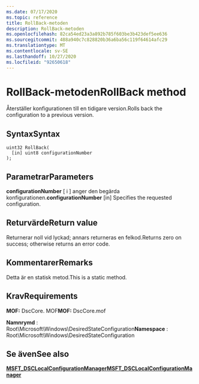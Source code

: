 ```yaml
---
ms.date: 07/17/2020
ms.topic: reference
title: RollBack-metoden
description: RollBack-metoden
ms.openlocfilehash: 82ca54ed23a3a892b785f603be3b423def5ee636
ms.sourcegitcommit: 488a940c7c828820b36a6ba56c119f64614afc29
ms.translationtype: MT
ms.contentlocale: sv-SE
ms.lasthandoff: 10/27/2020
ms.locfileid: "92650618"
---
```

# <a name="rollback-method"></a><span data-ttu-id="0cd81-103">RollBack-metoden</span><span class="sxs-lookup"><span data-stu-id="0cd81-103">RollBack method</span></span>

<span data-ttu-id="0cd81-104">Återställer konfigurationen till en tidigare version.</span><span class="sxs-lookup"><span data-stu-id="0cd81-104">Rolls back the configuration to a previous version.</span></span>

## <a name="syntax"></a><span data-ttu-id="0cd81-105">Syntax</span><span class="sxs-lookup"><span data-stu-id="0cd81-105">Syntax</span></span>

```mof
uint32 RollBack(
  [in] uint8 configurationNumber
);
```

## <a name="parameters"></a><span data-ttu-id="0cd81-106">Parametrar</span><span class="sxs-lookup"><span data-stu-id="0cd81-106">Parameters</span></span>

<span data-ttu-id="0cd81-107">**configurationNumber** \[ i \] anger den begärda konfigurationen.</span><span class="sxs-lookup"><span data-stu-id="0cd81-107">**configurationNumber** \[in\] Specifies the requested configuration.</span></span>

## <a name="return-value"></a><span data-ttu-id="0cd81-108">Returvärde</span><span class="sxs-lookup"><span data-stu-id="0cd81-108">Return value</span></span>

<span data-ttu-id="0cd81-109">Returnerar noll vid lyckad; annars returneras en felkod.</span><span class="sxs-lookup"><span data-stu-id="0cd81-109">Returns zero on success; otherwise returns an error code.</span></span>

## <a name="remarks"></a><span data-ttu-id="0cd81-110">Kommentarer</span><span class="sxs-lookup"><span data-stu-id="0cd81-110">Remarks</span></span>

<span data-ttu-id="0cd81-111">Detta är en statisk metod.</span><span class="sxs-lookup"><span data-stu-id="0cd81-111">This is a static method.</span></span>

## <a name="requirements"></a><span data-ttu-id="0cd81-112">Krav</span><span class="sxs-lookup"><span data-stu-id="0cd81-112">Requirements</span></span>

<span data-ttu-id="0cd81-113">**MOF:** DscCore. MOF</span><span class="sxs-lookup"><span data-stu-id="0cd81-113">**MOF:** DscCore.mof</span></span>

<span data-ttu-id="0cd81-114">**Namnrymd** : Root\Microsoft\Windows\DesiredStateConfiguration</span><span class="sxs-lookup"><span data-stu-id="0cd81-114">**Namespace** : Root\Microsoft\Windows\DesiredStateConfiguration</span></span>

## <a name="see-also"></a><span data-ttu-id="0cd81-115">Se även</span><span class="sxs-lookup"><span data-stu-id="0cd81-115">See also</span></span>

[<span data-ttu-id="0cd81-116">**MSFT_DSCLocalConfigurationManager**</span><span class="sxs-lookup"><span data-stu-id="0cd81-116">**MSFT_DSCLocalConfigurationManager**</span></span>](msft-dsclocalconfigurationmanager.md)
